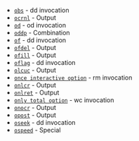 - [`obs`](https://www.gnu.org/software/coreutils/manual/html_node/dd-invocation.html#index-obs) - dd invocation
- [`ocrnl`](https://www.gnu.org/software/coreutils/manual/html_node/Output.html#index-ocrnl) - Output
- [`od`](https://www.gnu.org/software/coreutils/manual/html_node/od-invocation.html#index-od) - od invocation
- [`oddp`](https://www.gnu.org/software/coreutils/manual/html_node/Combination.html#index-oddp) - Combination
- [`of`](https://www.gnu.org/software/coreutils/manual/html_node/dd-invocation.html#index-of) - dd invocation
- [`ofdel`](https://www.gnu.org/software/coreutils/manual/html_node/Output.html#index-ofdel) - Output
- [`ofill`](https://www.gnu.org/software/coreutils/manual/html_node/Output.html#index-ofill) - Output
- [`oflag`](https://www.gnu.org/software/coreutils/manual/html_node/dd-invocation.html#index-oflag) - dd invocation
- [`olcuc`](https://www.gnu.org/software/coreutils/manual/html_node/Output.html#index-olcuc) - Output
- [`once interactive option`](https://www.gnu.org/software/coreutils/manual/html_node/rm-invocation.html#index-once-interactive-option) - rm invocation
- [`onlcr`](https://www.gnu.org/software/coreutils/manual/html_node/Output.html#index-onlcr) - Output
- [`onlret`](https://www.gnu.org/software/coreutils/manual/html_node/Output.html#index-onlret) - Output
- [`only total option`](https://www.gnu.org/software/coreutils/manual/html_node/wc-invocation.html#index-only-total-option) - wc invocation
- [`onocr`](https://www.gnu.org/software/coreutils/manual/html_node/Output.html#index-onocr) - Output
- [`opost`](https://www.gnu.org/software/coreutils/manual/html_node/Output.html#index-opost) - Output
- [`oseek`](https://www.gnu.org/software/coreutils/manual/html_node/dd-invocation.html#index-oseek) - dd invocation
- [`ospeed`](https://www.gnu.org/software/coreutils/manual/html_node/Special.html#index-ospeed) - Special
